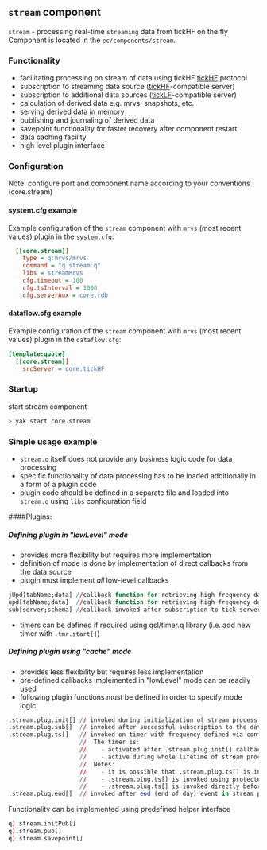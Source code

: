 ## **`stream` component**
`stream` - processing real-time `streaming` data from tickHF on the fly
Component is located in the `ec/components/stream`.

### Functionality
- facilitating processing on stream of data using tickHF [tickHF](../tickHF) protocol
- subscription to streaming data source ([tickHF](../tickHF)-compatible server)
- subscription to additional data sources ([tickLF](../tickLF)-compatible server)
- calculation of derived data e.g. mrvs, snapshots, etc.
- serving derived data in memory
- publishing and journaling of derived data
- savepoint functionality for faster recovery after component restart
- data caching facility
- high level plugin interface

### Configuration
Note: configure port and component name according to your conventions (core.stream)

#### system.cfg example
Example configuration of the `stream` component with `mrvs` (most recent values) plugin in the `system.cfg`:
```cfg
  [[core.stream]]
    type = q:mrvs/mrvs
    command = "q stream.q"
    libs = streamMrvs
    cfg.timeout = 100
    cfg.tsInterval = 1000
    cfg.serverAux = core.rdb
```

#### dataflow.cfg example
Example configuration of the `stream` component with `mrvs` (most recent values) plugin in the `dataflow.cfg`:
```cfg
[template:quote]
  [[core.stream]]
    srcServer = core.tickHF
```

### Startup
start stream component
```bash
> yak start core.stream
```

### Simple usage example
- `stream.q` itself does not provide any business logic code for data processing
- specific functionality of data processing has to be loaded additionally in a form of a plugin code
- plugin code should be defined in a separate file and loaded into `stream.q` using `libs` configuration field

####Plugins:

##### Defining plugin in "lowLevel" mode
- provides more flexibility but requires more implementation
- definition of mode is done by implementation of direct callbacks from the data source
- plugin must implement *all* low-level callbacks
```q
jUpd[tabName;data] //callback function for retrieving high frequency data from journal file
upd[tabName;data]  //callback function for retrieving high frequency data from tick server
sub[server;schema] //callback invoked after subscription to tick server but before the journal replay
```
- timers can be defined if required using qsl/timer.q library (i.e. add new timer with `.tmr.start[]`)

##### Defining plugin using "cache" mode
- provides less flexibility but requires less implementation
- pre-defined callbacks implemented in "lowLevel" mode can be readily used
- following plugin functions must be defined in order to specify mode logic
```q
.stream.plug.init[] // invoked during initialization of stream process
.stream.plug.sub[]  // invoked after successful subscription to the data source
.stream.plug.ts[]   // invoked on timer with frequency defined via configuration entry cfg.tsInterval
                    //  The timer is:
                    //    - activated after .stream.plug.init[] callback
                    //    - active during whole lifetime of stream process
                    //  Notes: 
                    //    - it is possible that .stream.plug.ts[] is invoked before .plug.stream.sub[] callback
                    //    - .stream.plug.ts[] is invoked using protected execution mode
                    //    - .stream.plug.ts[] is invoked directly before eod callback .stream.plug.eod[]
.stream.plug.eod[]  // invoked after eod (end of day) event in stream process.
```

Functionality can be implemented using predefined helper interface
```q
q).stream.initPub[]
q).stream.pub[]
q).stream.savepoint[]
```
